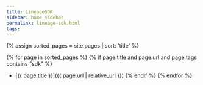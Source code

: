 ```yaml
---
title: LineageSDK
sidebar: home_sidebar
permalink: lineage-sdk.html
tags:
---
```


{% assign sorted_pages = site.pages | sort: 'title' %}

{% for page in sorted_pages %}
{% if page.title and page.url and page.tags contains "sdk" %}
- [{{ page.title }}]({{ page.url | relative_url }})
{% endif %}
{% endfor %}
